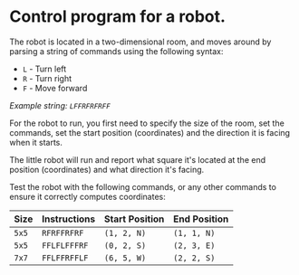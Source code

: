 # Control program for a robot. 

The robot is located in a two-dimensional room, and moves around by parsing a string of commands using the following syntax:

- `L` - Turn left
- `R` - Turn right
- `F` - Move forward

_Example string: `LFFRFRFRFF`_

For the robot to run, you first need to specify the size of the room, set the commands, set the start position (coordinates) and the direction it is facing when it starts.

The little robot will run and report what square it's located at the end position (coordinates) and what direction it's facing.

Test the robot with the following commands, or any other commands to ensure it correctly computes coordinates:

| Size  | Instructions | Start Position | End Position |
| ----- | ------------ | -------------- | ------------ |
| `5x5` | `RFRFFRFRF`  | `(1, 2, N)`    | `(1, 1, N)`  |
| `5x5` | `FFLFLFFFRF` | `(0, 2, S)`    | `(2, 3, E)`  |
| `7x7` | `FFLFFRFFLF` | `(6, 5, W)`    | `(2, 2, S)`  |
